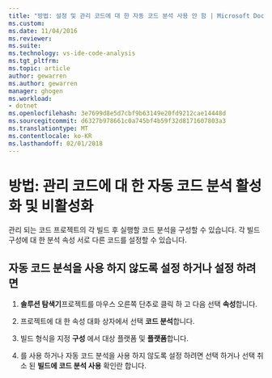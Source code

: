 ```yaml
---
title: "방법: 설정 및 관리 코드에 대 한 자동 코드 분석 사용 안 함 | Microsoft Docs"
ms.custom: 
ms.date: 11/04/2016
ms.reviewer: 
ms.suite: 
ms.technology: vs-ide-code-analysis
ms.tgt_pltfrm: 
ms.topic: article
author: gewarren
ms.author: gewarren
manager: ghogen
ms.workload:
- dotnet
ms.openlocfilehash: 3e7699d8e5d7cbf9b63149e20fd9212cae14448d
ms.sourcegitcommit: d6327b978661c0a745bf4b59f32d8171607803a3
ms.translationtype: MT
ms.contentlocale: ko-KR
ms.lasthandoff: 02/01/2018
---
```

# <a name="how-to-enable-and-disable-automatic-code-analysis-for-managed-code"></a>방법: 관리 코드에 대 한 자동 코드 분석 활성화 및 비활성화

관리 되는 코드 프로젝트의 각 빌드 후 실행할 코드 분석을 구성할 수 있습니다. 각 빌드 구성에 대 한 분석 속성 서로 다른 코드를 설정할 수 있습니다.

## <a name="to-enable-or-disable-automatic-code-analysis"></a>자동 코드 분석을 사용 하지 않도록 설정 하거나 설정 하려면

1. **솔루션 탐색기**프로젝트를 마우스 오른쪽 단추로 클릭 하 고 다음 선택 **속성**합니다.

1. 프로젝트에 대 한 속성 대화 상자에서 선택 **코드 분석**합니다.

1. 빌드 형식을 지정 **구성** 에서 대상 플랫폼 및 **플랫폼**합니다.

1. 를 사용 하거나 자동 코드 분석을 사용 하지 않도록 설정 하려면 선택 하거나 선택 취소 된 **빌드에 코드 분석 사용** 확인란 합니다.
